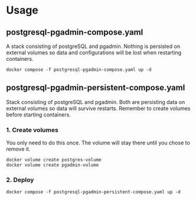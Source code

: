 # Usage

## postgresql-pgadmin-compose.yaml
A stack consisting of postgreSQL and pgadmin. Nothing is persisted on external volumes so data and configurations will be lost when restarting containers.
```
docker compose -f postgresql-pgadmin-compose.yaml up -d
```

## postgresql-pgadmin-persistent-compose.yaml
Stack consisting of postgreSQL and pgadmin. Both are persisting data on external volumes so data will survive restarts. Remember to create volumes before starting containers.

### 1. Create volumes
You only need to do this once. The volume will stay there until you chose to remove it.
```
docker volume create postgres-volume
docker volume create pgadmin-volume
```

### 2. Deploy
```
docker compose -f postgresql-pgadmin-persistent-compose.yaml up -d
```